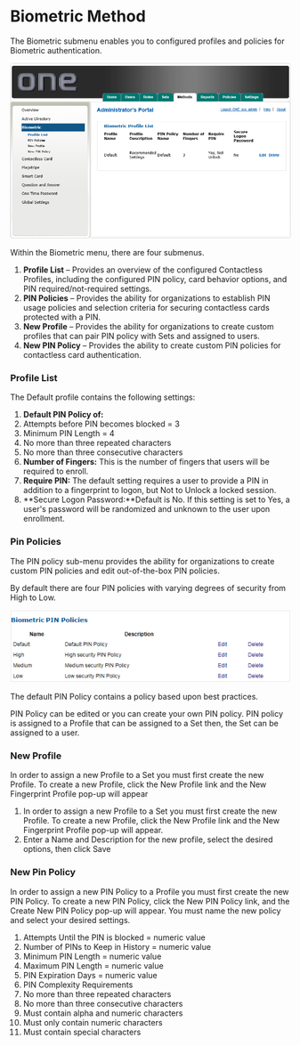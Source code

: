 # Biometric Method

The Biometric submenu enables you to configured profiles and policies for Biometric authentication. 

![Biometric List](images/biometricList.png)

Within the Biometric menu, there are four submenus.

1.	**Profile List** – Provides an overview of the configured Contactless Profiles, including the configured PIN
policy, card behavior options, and PIN required/not-required settings.
2.	**PIN Policies** – Provides the ability for organizations to establish PIN usage policies and selection criteria for securing contactless cards protected with a PIN.
3.	**New Profile** – Provides the ability for organizations to create custom profiles that can pair PIN policy with
Sets and assigned to users.
4.	**New PIN Policy** – Provides the ability to create custom PIN policies for contactless card authentication.

### Profile List

The Default profile contains the following settings:

1.	**Default PIN Policy of:**
  2.	Attempts before PIN becomes blocked = 3
  3.	Minimum PIN Length = 4
  4.	No more than three repeated characters
  5.	No more than three consecutive characters
2.	**Number of Fingers:** This is the number of fingers that users will be required to enroll.
3.	**Require PIN:** The default setting requires a user to provide a PIN in addition to a fingerprint to logon, but Not to Unlock a locked session. 
4.	**Secure Logon Password:**Default is No. If this setting is set to Yes, a user's password will be randomized and unknown to the user upon enrollment.

### Pin Policies
The PIN policy sub-menu provides the ability for organizations to create custom PIN policies and edit out-of-the-box PIN policies. 

By default there are four PIN policies with varying degrees of security from High to Low. 

![Biometric Pin Policies](images/biometricPinPolicies.png)

The default PIN Policy contains a policy based upon best practices. 

PIN Policy can be edited or you can create your own PIN policy. PIN policy is assigned to a Profile that can be assigned to a Set then, the Set can be assigned to a user. 


### New Profile
In order to assign a new Profile to a Set you must first create the new Profile. To create a new Profile, click the New Profile link and the New Fingerprint Profile pop-up will appear

1.	In order to assign a new Profile to a Set you must first create the new Profile. To create a new Profile, click the New Profile link and the New Fingerprint Profile pop-up will appear.
2.	Enter a Name and Description for the new profile, select the desired options, then click Save

### New Pin Policy
In order to assign a new PIN Policy to a Profile you must first create the new PIN Policy. To create a new PIN Policy, click the New PIN Policy link, and the Create New PIN Policy pop-up will appear. You must name the new policy and select your desired settings.

1.	Attempts Until the PIN is blocked = numeric value
2.	Number of PINs to Keep in History = numeric value
3.	Minimum PIN Length = numeric value
4.	Maximum PIN Length = numeric value
5.	PIN Expiration Days = numeric value
6.	PIN Complexity Requirements
  7.	No more than three repeated characters
  8.	No more than three consecutive characters
  9.	Must contain alpha and numeric characters
  10.	Must only contain numeric characters
  11.	Must contain special characters
